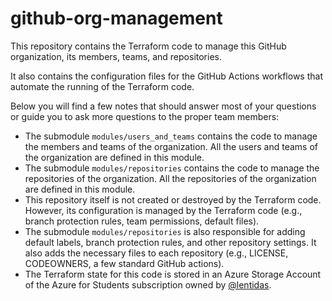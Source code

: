 # github-org-management

This repository contains the Terraform code to manage this GitHub organization, its members, teams, and repositories.

It also contains the configuration files for the GitHub Actions workflows that automate the running of the Terraform code.

Below you will find a few notes that should answer most of your questions or guide you to ask more questions to the proper team members:

- The submodule `modules/users_and_teams` contains the code to manage the members and teams of the organization. All the users and teams of the organization are defined in this module.
- The submodule `modules/repositories` contains the code to manage the repositories of the organization. All the repositories of the organization are defined in this module.
- This repository itself is not created or destroyed by the Terraform code. However, its configuration is managed by the Terraform code (e.g., branch protection rules, team permissions, default files).
- The submodule `modules/repositories` is also responsible for adding default labels, branch protection rules, and other repository settings. It also adds the necessary files to each repository (e.g., LICENSE, CODEOWNERS, a few standard GitHub actions).
- The Terraform state for this code is stored in an Azure Storage Account of the Azure for Students subscription owned by [@lentidas](https://github.com/lentidas).
